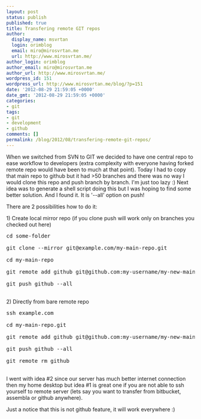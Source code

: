 ```yaml
---
layout: post
status: publish
published: true
title: Transfering remote GIT repos
author:
  display_name: msvrtan
  login: orimblog
  email: miro@mirosvrtan.me
  url: http://www.mirosvrtan.me/
author_login: orimblog
author_email: miro@mirosvrtan.me
author_url: http://www.mirosvrtan.me/
wordpress_id: 151
wordpress_url: http://www.mirosvrtan.me/blog/?p=151
date: '2012-08-29 21:59:05 +0000'
date_gmt: '2012-08-29 21:59:05 +0000'
categories:
- git
tags:
- git
- development
- github
comments: []
permalink: /blog/2012/08/transfering-remote-git-repos/
---
```

<p>When we switched from SVN to GIT we decided to have one central repo to ease workflow to developers (extra complexity with everyone having forked remote repo would have been to much at that point). Today I had to copy that main repo to github but it had >50 branches and there was no way I would clone this repo and push branch by branch. I'm just too lazy :) Next idea was to generate a shell script doing this but I was hoping to find some better solution. And I found it. It is '--all' option on push!</p>
<p>There are 2 possibilities how to do it:</p>
<p>1) Create local mirror repo (if you clone push will work only on branches you checked out here)</p>
<pre lang="bash">cd some-folder<br />
git clone --mirror git@example.com/my-main-repo.git<br />
cd my-main-repo<br />
git remote add github git@github.com:my-username/my-new-main-repo.git<br />
git push github --all</pre><br />
2) Directly from bare remote repo</p>
<pre lang="bash">ssh example.com<br />
cd my-main-repo.git<br />
git remote add github git@github.com:my-username/my-new-main-repo.git<br />
git push github --all<br />
git remote rm github</pre><br />
I went with idea #2 since our server has much better internet connection then my home desktop but idea #1 is great one if you are not able to ssh yourself to remote server (lets say you want to transfer from bitbucket, assembla or github anywhere).</p>
<p>Just a notice that this is not github feature, it will work everywhere :)</p>
